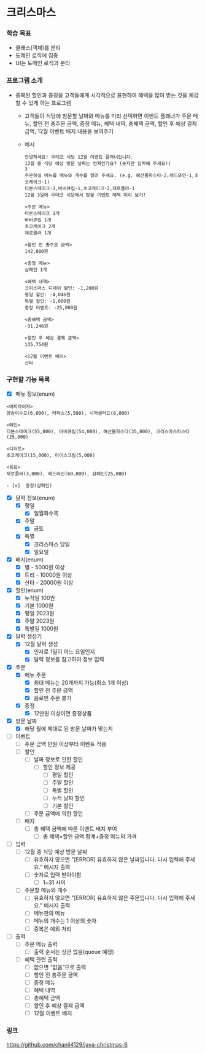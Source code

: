# 크리스마스

### 학습 목표

- 클래스(객체)를 분리
- 도메인 로직에 집중
- UI는 도메인 로직과 분리

### 프로그램 소개

- 중복된 할인과 증정을 고객들에게 시각적으로 표현하여 혜택을 많이 받는 것을 체감할 수 있게 하는 프로그램
    - 고객들이 식당에 방문할 날짜와 메뉴를 미리 선택하면 이벤트 플래너가 주문 메뉴, 할인 전 총주문 금액, 증정 메뉴, 혜택 내역, 총혜택 금액, 할인 후 예상 결제 금액, 12월 이벤트 배지 내용을 보여주기
    - 예시

        ```
        안녕하세요! 우테코 식당 12월 이벤트 플래너입니다.
        12월 중 식당 예상 방문 날짜는 언제인가요? (숫자만 입력해 주세요!)
        3
        주문하실 메뉴를 메뉴와 개수를 알려 주세요. (e.g. 해산물파스타-2,레드와인-1,초코케이크-1)
        티본스테이크-1,바비큐립-1,초코케이크-2,제로콜라-1
        12월 3일에 우테코 식당에서 받을 이벤트 혜택 미리 보기!
         
        <주문 메뉴>
        티본스테이크 1개
        바비큐립 1개
        초코케이크 2개
        제로콜라 1개
         
        <할인 전 총주문 금액>
        142,000원
         
        <증정 메뉴>
        샴페인 1개
         
        <혜택 내역>
        크리스마스 디데이 할인: -1,200원
        평일 할인: -4,046원
        특별 할인: -1,000원
        증정 이벤트: -25,000원
         
        <총혜택 금액>
        -31,246원
         
        <할인 후 예상 결제 금액>
        135,754원
         
        <12월 이벤트 배지>
        산타
        ```

### 구현할 기능 목록

- [x]  메뉴 정보(enum)

  ```
  <애피타이저>
  양송이수프(6,000), 타파스(5,500), 시저샐러드(8,000)
  
  <메인>
  티본스테이크(55,000), 바비큐립(54,000), 해산물파스타(35,000), 크리스마스파스타(25,000)
  
  <디저트>
  초코케이크(15,000), 아이스크림(5,000)
  
  <음료>
  제로콜라(3,000), 레드와인(60,000), 샴페인(25,000)
  ```

    - [x]  증정(샴페인)
- [x]  달력 정보(enum)
    - [x]  평일
        - [x]  일월화수목
    - [x]  주말
        - [x]  금토
    - [x]  특별
        - [x]  크리스마스 당일
        - [x]  일요일
- [x]  배지(enum)
    - [x]  별 - 5000원 이상
    - [x]  트리 - 10000원 이상
    - [x]  산타 - 20000원 이상
- [x]  할인(enum)
    - [x]  누적일 100원
    - [x]  기본 1000원
    - [x]  평일 2023원
    - [x]  주말 2023원
    - [x]  특별일 1000원
- [x]  달력 생성기
    - [x]  12월 달력 생성
        - [x]  인자로 1일이 어느 요일인지
        - [x]  달력 정보를 참고하여 정보 입력
- [x]  주문
    - [x]  메뉴 주문
        - [x]  최대 메뉴는 20개까지 가능(최소 1개 이상)
        - [x]  할인 전 주문 금액
        - [x]  음료만 주문 불가
    - [x]  증정
        - [x]  12만원 이상이면 증정상품
- [x]  방문 날짜
    - [x]  해당 월에 제대로 된 방문 날짜가 맞는지
- [ ]  이벤트
    - [ ]  주문 금액 만원 이상부터 이벤트 적용
    - [ ]  할인
        - [ ]  날짜 정보로 인한 할인
            - [ ]  할인 정보 제공
                - [ ]  평일 할인
                - [ ]  주말 할인
                - [ ]  특별 할인
                - [ ]  누적 날짜 할인
                - [ ]  기본 할인
        - [ ]  주문 금액에 의한 할인
    - [ ]  배지
        - [ ]  총 혜택 금액에 따른 이벤트 배지 부여
            - [ ]  총 혜택=할인 금액 합계+증정 메뉴의 가격
- [ ]  입력
    - [ ]  12월 중 식당 예상 방문 날짜
        - [ ]  유효하지 않으면 "[ERROR] 유효하지 않은 날짜입니다. 다시 입력해 주세요.” 메시지 출력
        - [ ]  숫자로 입력 받아야함
            - [ ]  1~31 사이
    - [ ]  주문할 메뉴와 개수
        - [ ]  유효하지 않으면 "[ERROR] 유효하지 않은 주문입니다. 다시 입력해 주세요.” 메시지 출력
        - [ ]  메뉴판의 메뉴
        - [ ]  메뉴의 개수는 1 이상의 숫자
        - [ ]  중복은 예외 처리
- [ ]  출력
    - [ ]  주문 메뉴 출력
        - [ ]  출력 순서는 상관 없음(queue 예정)
    - [ ]  혜택 관련 출력
        - [ ]  없으면 “없음”으로 출력
        - [ ]  할인 전 총주문 금액
        - [ ]  증정 메뉴
        - [ ]  혜택 내역
        - [ ]  총혜택 금액
        - [ ]  할인 후 예상 결제 금액
        - [ ]  12월 이벤트 배지

### 링크

https://github.com/chanil4129/java-christmas-6